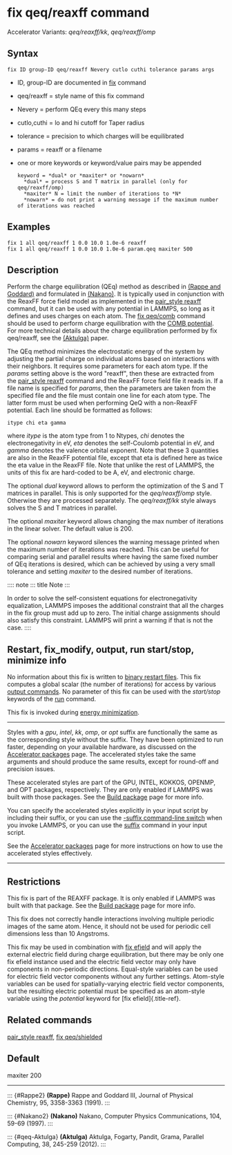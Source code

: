 # fix qeq/reaxff command

Accelerator Variants: *qeq/reaxff/kk*, *qeq/reaxff/omp*

## Syntax

    fix ID group-ID qeq/reaxff Nevery cutlo cuthi tolerance params args

-   ID, group-ID are documented in [fix](fix) command

-   qeq/reaxff = style name of this fix command

-   Nevery = perform QEq every this many steps

-   cutlo,cuthi = lo and hi cutoff for Taper radius

-   tolerance = precision to which charges will be equilibrated

-   params = reaxff or a filename

-   one or more keywords or keyword/value pairs may be appended

        keyword = *dual* or *maxiter* or *nowarn*
          *dual* = process S and T matrix in parallel (only for qeq/reaxff/omp)
          *maxiter* N = limit the number of iterations to *N*
          *nowarn* = do not print a warning message if the maximum number of iterations was reached

## Examples

``` LAMMPS
fix 1 all qeq/reaxff 1 0.0 10.0 1.0e-6 reaxff
fix 1 all qeq/reaxff 1 0.0 10.0 1.0e-6 param.qeq maxiter 500
```

## Description

Perform the charge equilibration (QEq) method as described in [(Rappe
and Goddard)](Rappe2) and formulated in [(Nakano)](Nakano2). It is
typically used in conjunction with the ReaxFF force field model as
implemented in the [pair_style reaxff](pair_reaxff) command, but it can
be used with any potential in LAMMPS, so long as it defines and uses
charges on each atom. The [fix qeq/comb](fix_qeq_comb) command should be
used to perform charge equilibration with the [COMB
potential](pair_comb). For more technical details about the charge
equilibration performed by fix qeq/reaxff, see the
[(Aktulga)](qeq-Aktulga) paper.

The QEq method minimizes the electrostatic energy of the system by
adjusting the partial charge on individual atoms based on interactions
with their neighbors. It requires some parameters for each atom type. If
the *params* setting above is the word \"reaxff\", then these are
extracted from the [pair_style reaxff](pair_reaxff) command and the
ReaxFF force field file it reads in. If a file name is specified for
*params*, then the parameters are taken from the specified file and the
file must contain one line for each atom type. The latter form must be
used when performing QeQ with a non-ReaxFF potential. Each line should
be formatted as follows:

    itype chi eta gamma

where *itype* is the atom type from 1 to Ntypes, *chi* denotes the
electronegativity in eV, *eta* denotes the self-Coulomb potential in eV,
and *gamma* denotes the valence orbital exponent. Note that these 3
quantities are also in the ReaxFF potential file, except that eta is
defined here as twice the eta value in the ReaxFF file. Note that unlike
the rest of LAMMPS, the units of this fix are hard-coded to be A, eV,
and electronic charge.

The optional *dual* keyword allows to perform the optimization of the S
and T matrices in parallel. This is only supported for the
*qeq/reaxff/omp* style. Otherwise they are processed separately. The
*qeq/reaxff/kk* style always solves the S and T matrices in parallel.

The optional *maxiter* keyword allows changing the max number of
iterations in the linear solver. The default value is 200.

The optional *nowarn* keyword silences the warning message printed when
the maximum number of iterations was reached. This can be useful for
comparing serial and parallel results where having the same fixed number
of QEq iterations is desired, which can be achieved by using a very
small tolerance and setting *maxiter* to the desired number of
iterations.

:::: note
::: title
Note
:::

In order to solve the self-consistent equations for electronegativity
equalization, LAMMPS imposes the additional constraint that all the
charges in the fix group must add up to zero. The initial charge
assignments should also satisfy this constraint. LAMMPS will print a
warning if that is not the case.
::::

## Restart, fix_modify, output, run start/stop, minimize info

No information about this fix is written to [binary restart
files](restart). This fix computes a global scalar (the number of
iterations) for access by various [output commands](Howto_output). No
parameter of this fix can be used with the *start/stop* keywords of the
[run](run) command.

This fix is invoked during [energy minimization](minimize).

------------------------------------------------------------------------

Styles with a *gpu*, *intel*, *kk*, *omp*, or *opt* suffix are
functionally the same as the corresponding style without the suffix.
They have been optimized to run faster, depending on your available
hardware, as discussed on the [Accelerator packages](Speed_packages)
page. The accelerated styles take the same arguments and should produce
the same results, except for round-off and precision issues.

These accelerated styles are part of the GPU, INTEL, KOKKOS, OPENMP, and
OPT packages, respectively. They are only enabled if LAMMPS was built
with those packages. See the [Build package](Build_package) page for
more info.

You can specify the accelerated styles explicitly in your input script
by including their suffix, or you can use the [-suffix command-line
switch](Run_options) when you invoke LAMMPS, or you can use the
[suffix](suffix) command in your input script.

See the [Accelerator packages](Speed_packages) page for more
instructions on how to use the accelerated styles effectively.

------------------------------------------------------------------------

## Restrictions

This fix is part of the REAXFF package. It is only enabled if LAMMPS was
built with that package. See the [Build package](Build_package) page for
more info.

This fix does not correctly handle interactions involving multiple
periodic images of the same atom. Hence, it should not be used for
periodic cell dimensions less than 10 Angstroms.

This fix may be used in combination with [fix efield](fix_efield) and
will apply the external electric field during charge equilibration, but
there may be only one fix efield instance used and the electric field
vector may only have components in non-periodic directions. Equal-style
variables can be used for electric field vector components without any
further settings. Atom-style variables can be used for spatially-varying
electric field vector components, but the resulting electric potential
must be specified as an atom-style variable using the *potential*
keyword for [fix efield]{.title-ref}.

## Related commands

[pair_style reaxff](pair_reaxff), [fix qeq/shielded](fix_qeq)

## Default

maxiter 200

------------------------------------------------------------------------

::: {#Rappe2}
**(Rappe)** Rappe and Goddard III, Journal of Physical Chemistry, 95,
3358-3363 (1991).
:::

::: {#Nakano2}
**(Nakano)** Nakano, Computer Physics Communications, 104, 59-69 (1997).
:::

::: {#qeq-Aktulga}
**(Aktulga)** Aktulga, Fogarty, Pandit, Grama, Parallel Computing, 38,
245-259 (2012).
:::
